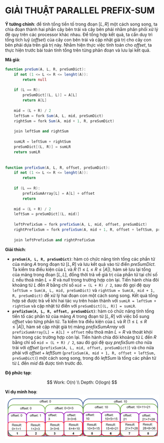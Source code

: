 # GIẢI THUẬT PARALLEL PREFIX-SUM

**Ý tưởng chính**: để tính tổng tiền tố trong đoạn $[L, R]$ một cách song song, ta chia đoạn thành hai phần cây bên trái và cây bên phải nhằm phân phối xử lý đệ quy trên các processor khác nhau. Để tổng hợp kết quả, ta cần duy trì tổng tích luỹ ($offset$) của cây con bên trái và cập nhật giá trị cho cây con bên phải dựa trên giá trị này. Nhằm hiện thực việc tính toán cho $offset$, ta thực hiện trước bài toán tính tổng trên từng phân đoạn và lưu lại kết quả.

**Mã giả**:
```actionscript
function preSum(A, L, R, preSumDict):
    if not (1 <= L <= R <= lenght(A)):
        return null
    
    if (L == R):
        preSumDict[(L, L)] = A[L]
        return A[L]
    
    mid = (L + R) / 2
    leftSum = fork Sum(A, L, mid, preSumDict)
    rightSum = fork Sum(A, mid + 1, R, preSumDict)

    join leftSum and rightSum

    sumLR = leftSum + rightSum
    preSumDict[(L, R)] = sumLR
    return sumLR


function prefixSum(A, L, R, offset, preSumDict):
    if not (1 <= L <= R <= lenght(A)):
        return
    
    if (L == R):
        prefixSumArray[L] = A[L] + offset
        return
    
    mid = (L + R) / 2
    leftSum = preSumDict[(L, mid)]

    leftPrefixSum = fork prefixSum(A, L, mid, offset, preSumDict)
    rightPrefixSum = fork prefixSum(A, mid + 1, R, offset + leftSum, preSumDict)

    join leftPrefixSum and rightPrefixSum
```

**Giải thích**:
* **`preSum(A, L, R, preSumDict)`**: hàm có chức năng tính tổng các phần tử của mảng $A$ trong đoạn từ $[L, R]$ và lưu kết quả vào từ điển $preSumDict$. Ta kiểm tra điều kiện của $L$ và $R$ ($1 \leq L \leq R \leq |A|$), hàm sẽ lưu lại tổng của mảng trong đoạn $[L, L]$, đồng thời trả về giá trị của phần tử tại chỉ số $L$ nếu thoã mãn $L = R$ và $null$ trong trường hợp còn lại. Tiến hành chia đôi khoảng từ $L$ đến $R$ bằng chỉ số `mid = (L + R) / 2`, sau đó gọi đệ quy `leftSum = Sum(A, L, mid, preSumDict)` và `rightSum = Sum(A, mid + 1, R, preSumDict)` để xử lý hai đoạn con một cách song song. Kết quả tổng hợp sẽ được trả về khi hai tác vụ trên hoàn thành với `sumLR = leftSum + rightSum` và cập nhật từ điển với `preSumDict[(L, R)] = sumLR`.
* **`prefixSum(A, L, R, offset, preSumDict)`**: hàm có chức năng tính tổng tiền tố các phần tử của mảng $A$ trong đoạn từ $[L, R]$ với việc bổ sung $offset$ vào từng phần tử. Ta kiểm tra điều kiện của $L$ và $R$ ($1 \leq L \leq R \leq |A|$), hàm sẽ cập nhật giá trị mảng $prefixSumArray$ với `prefixSumArray[L] = A[L] + offset` nếu thoã mãn $L = R$ và thoát khỏi hàm trong các trường hợp còn lại. Tiến hành chia đôi khoảng từ $L$ đến $R$ bằng chỉ số `mid = (L + R) / 2`, sau đó gọi đệ quy $prefixSum$ cho nửa trái với $offset$ (`prefixSum(A, L, mid, offset, preSumDict)`) và cho nửa phải với $offset + leftSum$ (`prefixSum(A, mid + 1, R, offset + leftSum, preSumDict)`) một cách song song, trong đó $leftSum$ là tổng các phần tử từ $L$ đến $mid$ đã được tính trước đó.

**Độ phức tạp**:

$$
Work: O(n) \\
Depth: O(logn)
$$

**Ví dụ minh hoạ**:
![alt text](prefixSum.png)